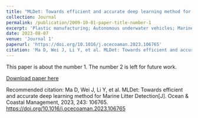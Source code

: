```yaml
---
title: "MLDet: Towards efficient and accurate deep learning method for Marine Litter Detection"
collection: Journal
permalink: /publication/2009-10-01-paper-title-number-1
excerpt: 'Plastic manufacturing; Autonomous underwater vehicles; Marine litter; Deep learning; Healthy ocean'
date: 2023-08-07
venue: 'Journal 1'
paperurl: 'https://doi.org/10.1016/j.ocecoaman.2023.106765'
citation: 'Ma D, Wei J, Li Y, et al. MLDet: Towards efficient and accurate deep learning method for Marine Litter Detection[J]. Ocean & Coastal Management, 2023, 243: 106765.'
---
```

This paper is about the number 1. The number 2 is left for future work.

[Download paper here](https://www.sciencedirect.com/science/article/pii/S0964569123002909)

Recommended citation: Ma D, Wei J, Li Y, et al. MLDet: Towards efficient and accurate deep learning method for Marine Litter Detection[J]. Ocean & Coastal Management, 2023, 243: 106765. https://doi.org/10.1016/j.ocecoaman.2023.106765
